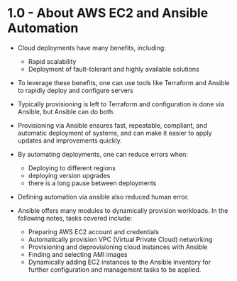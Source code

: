# 1.0 - About AWS EC2 and Ansible Automation

- Cloud deployments have many benefits, including:
  - Rapid scalability
  - Deployment of fault-tolerant and highly available solutions
- To leverage these benefits, one can use tools like Terraform and Ansible to rapidly deploy and configure servers
- Typically provisioning is left to Terraform and configuration is done via Ansible, but Ansible can do both.

- Provisioning via Ansible ensures fast, repeatable, compliant, and automatic deployment of systems, and can make it easier to apply updates and improvements quickly.

- By automating deployments, one can reduce errors when:
  - Deploying to different regions
  - deploying version upgrades
  - there is a long pause between deployments

- Defining automation via ansible also reduced human error.

- Ansible offers many modules to dynamically provision workloads. In the following notes, tasks covered include:
  - Preparing AWS EC2 account and credentials
  - Automatically provision VPC (Virtual Private Cloud) networking
  - Provisioning and deprovisioning cloud instances with Ansible
  - Finding and selecting AMI images
  - Dynamically adding EC2 instances to the Ansible inventory for further configuration and management tasks to be applied.